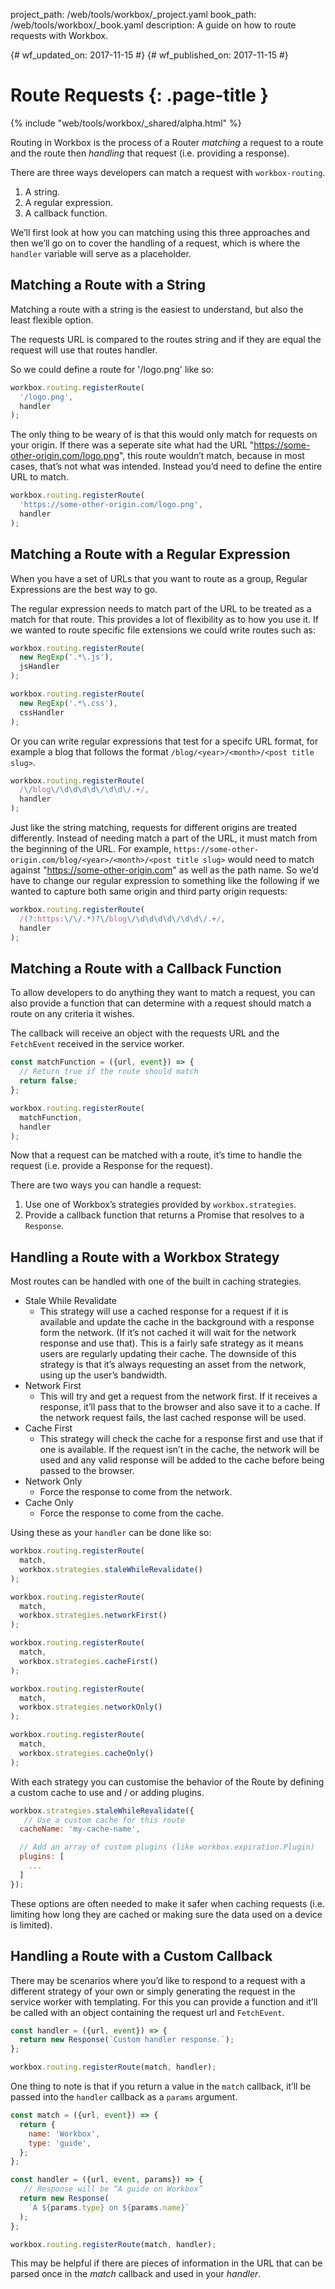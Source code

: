 project_path: /web/tools/workbox/_project.yaml
book_path: /web/tools/workbox/_book.yaml
description: A guide on how to route requests with Workbox.

{# wf_updated_on: 2017-11-15 #}
{# wf_published_on: 2017-11-15 #}

# Route Requests {: .page-title }

{% include "web/tools/workbox/_shared/alpha.html" %}

Routing in Workbox is the process of a Router *matching* a request to a
route and the route then *handling* that request (i.e. providing a response).

There are three ways developers can match a request with `workbox-routing`.

1. A string.
1. A regular expression.
1. A callback function.

We’ll first look at how you can matching using this three approaches and
then we’ll go on to cover the handling of a request, which is where the
`handler` variable will serve as a placeholder.

## Matching a Route with a String

Matching a route with a string is the easiest to understand, but also the
least flexible option.

The requests URL is compared to the routes string and if they are equal the
request will use that routes handler.

So we could define a route for '/logo.png' like so:

```javascript
workbox.routing.registerRoute(
  '/logo.png',
  handler
);
```

The only thing to be weary of is that this would only match for requests
on your origin. If there was a seperate site what had the URL
"https://some-other-origin.com/logo.png", this route wouldn’t match, because
in most cases, that’s not what was intended. Instead you’d need to define
the entire URL to match.

```javascript
workbox.routing.registerRoute(
  'https://some-other-origin.com/logo.png',
  handler
);
```

## Matching a Route with a Regular Expression

When you have a set of URLs that you want to route as a group, Regular
Expressions are the best way to go.

The regular expression needs to match part of the URL to be treated as a
match for that route. This provides a lot of flexibility as to how you use it.
If we wanted to route specific file extensions we could write routes such as:

```javascript
workbox.routing.registerRoute(
  new RegExp('.*\.js'),
  jsHandler
);

workbox.routing.registerRoute(
  new RegExp('.*\.css'),
  cssHandler
);
```

Or you can write regular expressions that test for a specifc URL format, for
example a blog that follows the format `/blog/<year>/<month>/<post title slug>`.

```javascript
workbox.routing.registerRoute(
  /\/blog\/\d\d\d\d\/\d\d\/.+/,
  handler
);
```

Just like the string matching, requests for different origins are treated
differently. Instead of needing match a part of the URL, it must match from
the beginning of the URL. For example,
`https://some-other-origin.com/blog/<year>/<month>/<post title slug>` would
need to match against "https://some-other-origin.com" as well as the path
name. So we’d have to change our regular expression to something like the
following if we wanted to capture both same origin and third party origin
requests:

```javascript
workbox.routing.registerRoute(
  /(?:https:\/\/.*)?\/blog\/\d\d\d\d\/\d\d\/.+/,
  handler
);
```

## Matching a Route with a Callback Function

To allow developers to do anything they want to match a request, you can also
provide a function that can determine with a request should match a route on
any criteria it wishes.

The callback will receive an object with the requests URL and the `FetchEvent`
received in the service worker.

```javascript
const matchFunction = ({url, event}) => {
  // Return true if the route should match
  return false;
};

workbox.routing.registerRoute(
  matchFunction,
  handler
);
```

Now that a request can be matched with a route, it’s time to handle the
request (i.e. provide a Response for the request).

There are two ways you can  handle a request:

1. Use one of Workbox’s strategies provided by `workbox.strategies`.
1. Provide a callback function that returns a Promise that resolves to a
`Response`.

## Handling a Route with a Workbox Strategy

Most routes can be handled with one of the built in caching strategies.

- Stale While Revalidate
    - This strategy will use a cached response for a request if it is
    available and update the cache in the background with a response form
    the network. (If it’s not cached it will wait for the network response
    and use that). This is a fairly safe strategy as it means users are
    regularly updating their cache. The downside of this strategy is that
    it’s always requesting an asset from the network, using up the user’s
    bandwidth.
- Network First
    - This will try and get a request from the network first. If it receives
    a response, it’ll pass that to the browser and also save it to a cache.
    If the network request fails, the last cached response will be used.
- Cache First
    - This strategy will check the cache for a response first and use that
    if one is available. If the request isn’t in the cache, the network will
    be used and any valid response will be added to the cache before being
    passed to the browser.
- Network Only
    - Force the response to come from the network.
- Cache Only
    - Force the response to come from the cache.

Using these as your `handler` can be done like so:

```javascript
workbox.routing.registerRoute(
  match,
  workbox.strategies.staleWhileRevalidate()
);

workbox.routing.registerRoute(
  match,
  workbox.strategies.networkFirst()
);

workbox.routing.registerRoute(
  match,
  workbox.strategies.cacheFirst()
);

workbox.routing.registerRoute(
  match,
  workbox.strategies.networkOnly()
);

workbox.routing.registerRoute(
  match,
  workbox.strategies.cacheOnly()
);
```

With each strategy you can customise the behavior of the Route by defining
a custom cache to use and / or adding plugins.

```javascript
workbox.strategies.staleWhileRevalidate({
   // Use a custom cache for this route
  cacheName: 'my-cache-name',

  // Add an array of custom plugins (like workbox.expiration.Plugin)
  plugins: [
    ...
  ]
});
```

These options are often needed to make it safer when caching requests
(i.e. limiting how long they are cached or making sure the data used on a
device is limited).

## Handling a Route with a Custom Callback

There may be scenarios where you’d like to respond to a request with a
different strategy of your own or simply generating the request in the
service worker with templating. For this you can provide a function and
it’ll be called with an object containing the request url and `FetchEvent`.

```javascript
const handler = ({url, event}) => {
  return new Response(`Custom handler response.`);
};

workbox.routing.registerRoute(match, handler);
```

One thing to note is that if you return a value in the `match` callback,
it’ll be passed into the `handler` callback as a `params` argument.

```javascript
const match = ({url, event}) => {
  return {
    name: 'Workbox',
    type: 'guide',
  };
};

const handler = ({url, event, params}) => {
   // Response will be “A guide on Workbox”
  return new Response(
    `A ${params.type} on ${params.name}`
  );
};

workbox.routing.registerRoute(match, handler);
```

This may be helpful if there are pieces of information in the URL that can
be parsed once in the *match* callback and used in your *handler*.
